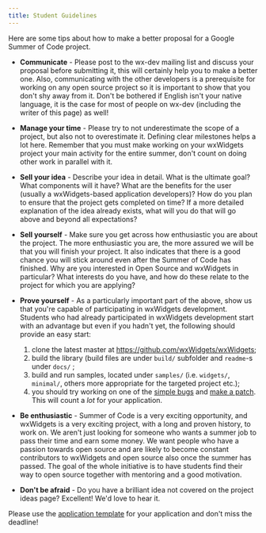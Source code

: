```yaml
---
title: Student Guidelines
---
```


Here are some tips about how to make a better proposal for a Google Summer of
Code project.

* **Communicate** - Please post to the wx-dev mailing list and discuss your
  proposal before submitting it, this will certainly help you to make a better
  one. Also, communicating with the other developers is a prerequisite for
  working on any open source project so it is important to show that you don't
  shy away from it. Don't be bothered if English isn't your
  native language, it is the case for most of people on wx-dev (including the
  writer of this page) as well!

* **Manage your time** - Please try to not underestimate the scope of a
  project, but also not to overestimate it. Defining clear milestones helps a
  lot here. Remember that you must make working on your wxWidgets project your
  main activity for the entire summer, don't count on doing other work in
  parallel with it.

* **Sell your idea** - Describe your idea in detail. What is the ultimate
  goal? What components will it have? What are the benefits for the user
  (usually a wxWidgets-based application developers)? How do you plan to ensure
  that the project gets completed on time? If a more detailed explanation of
  the idea already exists, what will you do that will go above and beyond all
  expectations?

* **Sell yourself** - Make sure you get across how enthusiastic you are about
  the project. The more enthusiastic you are, the more assured we will be that
  you will finish your project. It also indicates that there is a good chance
  you will stick around even after the Summer of Code has finished. Why are you
  interested in Open Source and wxWidgets in particular? What interests do you
  have, and how do these relate to the project for which you are applying?

* **Prove yourself** - As a particularly important part of the above, show us
  that you're capable of participating in wxWidgets development. Students who
  had already participated in wxWidgets development start with an advantage but
  even if you hadn't yet, the following should provide an easy start:
  1. clone the latest master at <https://github.com/wxWidgets/wxWidgets>;
  2. build the library (build files are under `build/` subfolder and `readme`-s under `docs/` ;
  3. build and run samples, located under `samples/` (i.e. `widgets/`, `minimal/`, others more appropriate for the targeted project etc.);
  4. you should try working on one of the [simple bugs](http://trac.wxwidgets.org/query?status=accepted&status=confirmed&status=infoneeded&status=infoneeded_new&status=new&status=reopened&keywords=~simple) and [make a patch](../making-patches). This will count a _lot_ for your application.

* **Be enthusiastic** - Summer of Code is a very exciting opportunity, and
  wxWidgets is a very exciting project, with a long and proven history, to work
  on. We aren't just looking for someone who wants a summer job to pass their
  time and earn some money. We want people who have a passion towards open
  source and are likely to become constant contributors to wxWidgets and open
  source also once the summer has passed. The goal of the whole initiative is
  to have students find their way to open source together with mentoring and a
  good motivation.

* **Don't be afraid** - Do you have a brilliant idea not covered on the project
  ideas page? Excellent! We'd love to hear it.

Please use the [application template](../application-template/) for your
application and don't miss the deadline!
